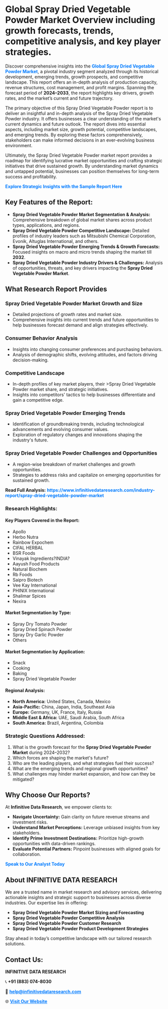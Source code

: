 <h1>Global Spray Dried Vegetable Powder Market Overview including growth forecasts, trends, competitive analysis, and key player strategies.</h1>
<p>
Discover comprehensive insights into the 
<a href="https://www.infinitivedataresearch.com/industry-report/spray-dried-vegetable-powder-market" rel="dofollow" style="color: #007BFF; text-decoration: none;"><strong>Global Spray Dried Vegetable Powder Market</strong></a>, a pivotal industry segment analyzed through its historical development, emerging trends, growth prospects, and competitive landscape. This report offers an in-depth analysis of production capacity, revenue structures, cost management, and profit margins. Spanning the forecast period of <strong>2024–2033</strong>, the report highlights key drivers, growth rates, and the market’s current and future trajectory.
</p>
<p>
The primary objective of this Spray Dried Vegetable Powder report is to deliver an insightful and in-depth analysis of the Spray Dried Vegetable Powder industry. It offers businesses a clear understanding of the market's current dynamics and future outlook. The report dives into essential aspects, including market size, growth potential, competitive landscapes, and emerging trends. By exploring these factors comprehensively, stakeholders can make informed decisions in an ever-evolving business environment.
</p>
<p>
Ultimately, the Spray Dried Vegetable Powder market report provides a roadmap for identifying lucrative market opportunities and crafting strategic initiatives that drive sustained growth. By understanding market dynamics and untapped potential, businesses can position themselves for long-term success and profitability.
</p>
<p>
<a href="https://www.infinitivedataresearch.com/request-sample/reportId=110679" style="color: #007BFF; text-decoration: none;"><strong>Explore Strategic Insights with the Sample Report Here</strong></a>
</p>

<h2>Key Features of the Report:</h2>
<ul>
<li><strong>Spray Dried Vegetable Powder Market Segmentation & Analysis:</strong> Comprehensive breakdown of global market shares across product types, applications, and regions.</li>
<li><strong>Spray Dried Vegetable Powder Competitive Landscape:</strong> Detailed profiles of industry leaders such as Mitsubishi Chemical Corporation, Evonik, Altuglas International, and others.</li>
<li><strong>Spray Dried Vegetable Powder Emerging Trends & Growth Forecasts:</strong> Focused insights on macro and micro trends shaping the market till <strong>2032</strong>.</li>
<li><strong>Spray Dried Vegetable Powder Industry Drivers & Challenges:</strong> Analysis of opportunities, threats, and key drivers impacting the <strong>Spray Dried Vegetable Powder Market</strong>.</li>
</ul>

<h2>What Research Report Provides</h2>
<h3>Spray Dried Vegetable Powder Market Growth and Size</h3>
<ul>
<li>Detailed projections of growth rates and market size.</li>
<li>Comprehensive insights into current trends and future opportunities to help businesses forecast demand and align strategies effectively.</li>
</ul>

<h3>Consumer Behavior Analysis</h3>
<ul>
<li>Insights into changing consumer preferences and purchasing behaviors.</li>
<li>Analysis of demographic shifts, evolving attitudes, and factors driving decision-making.</li>
</ul>

<h3>Competitive Landscape</h3>
<ul>
<li>In-depth profiles of key market players, their >Spray Dried Vegetable Powder market share, and strategic initiatives.</li>
<li>Insights into competitors' tactics to help businesses differentiate and gain a competitive edge.</li>
</ul>

<h3>Spray Dried Vegetable Powder Emerging Trends</h3>
<ul>
<li>Identification of groundbreaking trends, including technological advancements and evolving consumer values.</li>
<li>Exploration of regulatory changes and innovations shaping the industry's future.</li>
</ul>

<h3>Spray Dried Vegetable Powder Challenges and Opportunities</h3>
<ul>
<li>A region-wise breakdown of market challenges and growth opportunities.</li>
<li>Strategies to address risks and capitalize on emerging opportunities for sustained growth.</li>
</ul>
<p><strong>Read Full Analysis:</strong> <a href="https://www.infinitivedataresearch.com/industry-report/spray-dried-vegetable-powder-market" rel="dofollow" style="color: #007BFF; text-decoration: none;"><strong>https://www.infinitivedataresearch.com/industry-report/spray-dried-vegetable-powder-market</strong></a></p>
<h3>Research Highlights:</h3>
<h4>Key Players Covered in the Report:</h4>
<ul><li>Apollo</li><li>Herbo Nutra</li><li>Rainbow Expochem</li><li>CIFAL HERBAL</li><li>BSR Foods</li><li>Vinayak Ingredients?INDIA?</li><li>Aayush Food Products</li><li>Natural Biochem</li><li>Rb Foods</li><li>Saipro Biotech</li><li>Vee Kay International</li><li>PHINIX International</li><li>Shalimar Spices</li><li>Nexira</li></ul>
<h4>Market Segmentation by Type:</h4>
<ul><li>Spray Dry Tomato Powder</li><li>Spray Dried Spinach Powder</li><li>Spray Dry Garlic Powder</li><li>Others</li></ul>
<h4>Market Segmentation by Application:</h4>
<ul><li>Snack</li><li>Cooking</li><li>Baking</li><li>Spray Dried Vegetable Powder</li></ul>

<h4>Regional Analysis:</h4>
<ul>
<li><strong>North America:</strong> United States, Canada, Mexico</li>
<li><strong>Asia-Pacific:</strong> China, Japan, India, Southeast Asia</li>
<li><strong>Europe:</strong> Germany, UK, France, Italy, Russia</li>
<li><strong>Middle East & Africa:</strong> UAE, Saudi Arabia, South Africa</li>
<li><strong>South America:</strong> Brazil, Argentina, Colombia</li>
</ul>

<h3>Strategic Questions Addressed:</h3>
<ol>
<li>What is the growth forecast for the <strong>Spray Dried Vegetable Powder Market</strong> during 2024–2032?</li>
<li>Which forces are shaping the market's future?</li>
<li>Who are the leading players, and what strategies fuel their success?</li>
<li>What are the emerging trends and regional growth opportunities?</li>
<li>What challenges may hinder market expansion, and how can they be mitigated?</li>
</ol>

<h2>Why Choose Our Reports?</h2>
<p>At <strong>Infinitive Data Research</strong>, we empower clients to:</p>
<ul>
<li><strong>Navigate Uncertainty:</strong> Gain clarity on future revenue streams and investment risks.</li>
<li><strong>Understand Market Perceptions:</strong> Leverage unbiased insights from key stakeholders.</li>
<li><strong>Identify Prime Investment Destinations:</strong> Prioritize high-growth opportunities with data-driven rankings.</li>
<li><strong>Evaluate Potential Partners:</strong> Pinpoint businesses with aligned goals for collaboration.</li>
</ul>
<p><a href="https://www.infinitivedataresearch.com/industry-report/spray-dried-vegetable-powder-market" rel="dofollow" style="color: #007BFF; text-decoration: none;"><strong>Speak to Our Analyst Today</strong></a></p>

<h2>About INFINITIVE DATA RESEARCH</h2>
<p>We are a trusted name in market research and advisory services, delivering actionable insights and strategic support to businesses across diverse industries. Our expertise lies in offering:</p>
<ul>
<li><strong>Spray Dried Vegetable Powder Market Sizing and Forecasting</strong></li>
<li><strong>Spray Dried Vegetable Powder Competitive Analysis</strong></li>
<li><strong>Spray Dried Vegetable Powder Customer Research</strong></li>
<li><strong>Spray Dried Vegetable Powder Product Development Strategies</strong></li>
</ul>
<p>Stay ahead in today’s competitive landscape with our tailored research solutions.</p>

<h2>Contact Us:</h2>
<p><strong>INFINITIVE DATA RESEARCH</strong></p>
<p>📞 <strong>+91 (883) 074-8030</strong></p>
<p>📧 <strong><a href="mailto:help@infinitivedataresearch.com" style="color: #007BFF;">help@infinitivedataresearch.com</a></strong></p>
<p>🌐 <strong><a href="https://www.infinitivedataresearch.com" rel="dofollow" style="color: #007BFF;">Visit Our Website</a></strong></p>